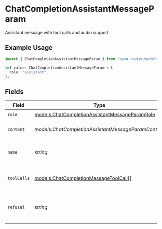 # ChatCompletionAssistantMessageParam

Assistant message with tool calls and audio support

## Example Usage

```typescript
import { ChatCompletionAssistantMessageParam } from "open-router/models";

let value: ChatCompletionAssistantMessageParam = {
  role: "assistant",
};
```

## Fields

| Field                                                                                                  | Type                                                                                                   | Required                                                                                               | Description                                                                                            |
| ------------------------------------------------------------------------------------------------------ | ------------------------------------------------------------------------------------------------------ | ------------------------------------------------------------------------------------------------------ | ------------------------------------------------------------------------------------------------------ |
| `role`                                                                                                 | [models.ChatCompletionAssistantMessageParamRole](../models/chatcompletionassistantmessageparamrole.md) | :heavy_check_mark:                                                                                     | N/A                                                                                                    |
| `content`                                                                                              | *models.ChatCompletionAssistantMessageParamContent*                                                    | :heavy_minus_sign:                                                                                     | Assistant message content                                                                              |
| `name`                                                                                                 | *string*                                                                                               | :heavy_minus_sign:                                                                                     | Optional name for the assistant                                                                        |
| `toolCalls`                                                                                            | [models.ChatCompletionMessageToolCall](../models/chatcompletionmessagetoolcall.md)[]                   | :heavy_minus_sign:                                                                                     | Tool calls made by the assistant                                                                       |
| `refusal`                                                                                              | *string*                                                                                               | :heavy_minus_sign:                                                                                     | Refusal message if content was refused                                                                 |
